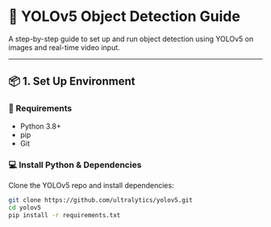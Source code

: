 # 🚀 YOLOv5 Object Detection Guide

A step-by-step guide to set up and run object detection using YOLOv5 on images and real-time video input.

---

## 📦 1. Set Up Environment

### 🔧 Requirements

- Python 3.8+
- pip
- Git

### 💻 Install Python & Dependencies

Clone the YOLOv5 repo and install dependencies:

```bash
git clone https://github.com/ultralytics/yolov5.git
cd yolov5
pip install -r requirements.txt
